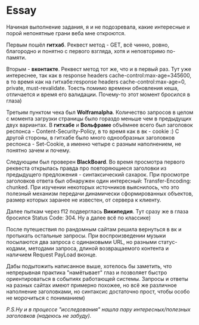 # Essay
Начиная выполнение задания, я и не подозревала, какие интересные и порой непонятные грани веба мне откроются.  

Первым пошёл **гитхаб**. Реквест метод - GET, всё чинно, ровно, благородно и понятно с первого взгляда, хотя и неповторимо по-памяти.  

Вторым - **вконтакте**. Реквест метод тот же, что и в первый раз. Тут уже интереснее, так как в response headers cache-control:max-age=345600, в то время как на гитхабе:response headers cache-control:max-age=0, private, must-revalidate.
Тоесть помимо времени обновления кеша, отличается и время его валидации. Почему-то этот момент бросился в глаза)  

Третьим пунктом чека был **Wolframalpha**. Количество запросов в целом с момента загрузки страницы было гораздо меньше чем в предыдущих двух вариантах.
В **гитхабе** и **Вольфраме** объёмнее всего был заголовок респонса - Content-Security-Policy, в то время как в вк - cookie :)
С другой стороны, в гитхабе было много однообразных заголовков респонса - Set-Cookie, а именно четыре с разным наполнением, не понятно зачем и почему.  

Следующим был проверен **BlackBoard**. Во время просмотра первого реквеста открылась правда про повторяющиеся заголовки из предыдущего предложения - синтаксический сахарок.
При просмотре заголовков ответа был обнаружен один интересный: Transfer-Encoding: chunked. При изучении некоторых источников выяснилось, что это полезный механизм передачи динамически сформированных объектов, размер которых заранее не известен, от сервера к клиенту.  

Далее пыткам через f12 подверглась **Википедия**. Тут сразу же в глаза бросился Status Code: 304. Ну а далее всё по классике)  

После путешествия по рандомным сайтам решила вернуться в вк и протыкать остальные запросы. При воспроизведении музыки посылаются два запроса с одинаковыми URL, но разными статус-кодами, методами запроса, длиной возвращаемого контента и наличием Request PayLoad вконце.  

Дабы подытожить написанное выше, хотелось бы заметить, что непрерывная практика "намётывает" глаз и позволяет быстро ориентироваться в событиях работающей системы. Запросы и ответы на разных сайтах имеют примерно похожее, но всё же различное наполнение заголовками, но синтаксис достаточно прост, чтобы особо не морочиться с пониманием)

_P.S.Ну и в процессе "исследования" нашла пару интересных/полезных заголовков (надеюсь не забуду)._
